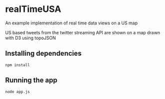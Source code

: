 # realTimeUSA
An example implementation of real time data views on a US map

US based tweets from the twitter streaming API are shown on a map drawn with D3 using topoJSON

## Installing dependencies
`npm install`

## Running the app
`node app.js`

